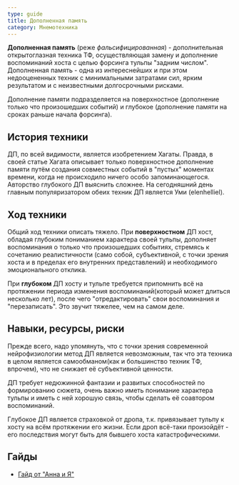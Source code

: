 ```yaml
---
type: guide
title: Дополненная память
category: Мнемотехника
---
```


**Дополненная память** (реже _фальсифицированная_) - дополнительная открытоглазная техника ТФ, осуществляющая замену и дополнение воспоминаний хоста с целью форсинга тульпы "задним числом". Дополненная память - одна из интереснейших и при этом недооцененных техник с минимальными затратами сил, ярким результатом и с неизвестными долгосрочными рисками.

Дополнение памяти подразделяется на поверхностное (дополнение только что произошедших событий) и глубокое (дополнение памяти на сроках раньше начала форсинга). 

## История техники

ДП, по всей видимости, является изобретением Хагаты. Правда, в своей статье Хагата описывает только поверхностное дополнение памяти путём создания совместных событий в "пустых" моментах времени, когда не происходило ничего особо запоминающегося. Авторство глубокого ДП выяснить сложнее. На сегодняшний день главным популяризатором обеих техник ДП является Уми (elenhelliel).

## Ход техники

Общий ход техники описать тяжело. При **поверхностном** ДП хост, обладая глубоким пониманием характера своей тульпы, дополняет воспоминания о только что произошедших событиях, стремясь к сочетанию реалистичности (само собой, субъективной, с точки зрения хоста и в пределах его внутренних представлений) и необходимого эмоционального отклика.

При **глубоком** ДП хосту и тульпе требуется припомнить всё на протяжении периода изменения воспоминаний(который может длиться несколько лет), после чего "отредактировать" свои воспоминания и "перезаписать". Это звучит тяжелее, чем на самом деле. 

## Навыки, ресурсы, риски

Прежде всего, надо упомянуть, что с точки зрения современной нейрофизиологии метод ДП является невозможным, так что эта техника в целом является самообманом(как и большинство техник ТФ, впрочем), что не снижает её субъективной ценности.

ДП требует недюжинной фантазии и развитых способностей по формированию сюжета, очень важно иметь понимание характера тульпы и иметь с ней хорошую связь, чтобы сделать её соавтором воспоминаний.

Глубокое ДП является страховкой от дропа, т.к. привязывает тульпу к хосту на всём протяжении его жизни. Если дроп всё-таки произойдёт - его последствия могут быть для бывшего хоста катастрофическими. 

## Гайды
  * [Гайд от "Анна и Я"](/ложная_память)
